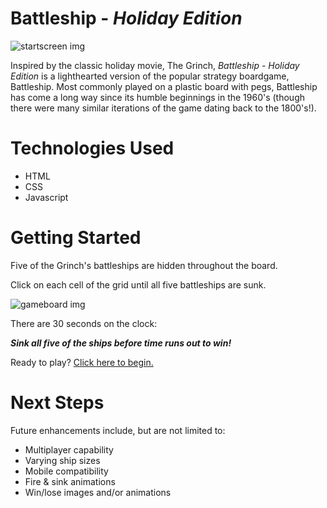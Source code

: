 # Battleship - _Holiday Edition_ 
![startscreen img](https://lh3.googleusercontent.com/zvKhV38pXKhf4b5qBMKkDSf-kDH-bdZhGfSamUbv4P1cR128ZwZMDz6eV191r1gxRaVv9wSLoTGCP2uu_x_aMR4_8M5FunWA9dyFZ05b8DLDUeNhyjHQo9GhBqMXM9_QFNI2CcuaCDMCDSz5MgWaQz6hTpciSU9Ew-vqZ5-G-DdTu-rIMUdnxLKsPQNtnT86d78w-JMrGXHTbo5fk8rMuxCVoBhaKc_V8iIQFfOOY7msorWRlzIR1GveuaKaAzgCuVG0q1zsO-iaWrq9hFjZcMUlpWI4ZhoJrVVBQcPsByPdwx8DeHGGZj8LTgr-TtrRvDGE_koKV3wW8ALZ0lhVmw-p7tO-7F2SoxDyyQvQzuCw7F1bDHv0aivATl8ThIXKHUGyhRd0h4-fVQMv7PZ1DNV8Ev8Tr1w_ir8Txq3s3cfQ5VvSHXjyM-AS6CnVKE8gH-n2-AzwUxyL0GX73sj2wDApDq_3WQKwuOSxsTihOsmYafVVmdKOw2XRPOkC-G-75JGDCvbH347Ha_xWEK1YI7uMywaGGrqZbvCl9kVI3VBeBTos-1wWWZhnIEhHr9xnNXHITgoDyrQcnjTdIdQ1Ruv5TdexWxfXbswa6mDTKfSiRNZ-HOL-sLtC0xlFDCxPBOBws7CftZxDXQWqFwlnUUf9qFexxLO8l6_BGJzbVMItxo6iinezFnLqMZ9wbo0iyv4LAt8XAuT-TkuRZxfal1U2rob2GwXj6yHW4dUWNAVbAj_vcFTkoYOxt9OWExYz0OcMQXymjodQ4xXkCiGv_SImP8Go3OWBaOSes-IJ_LKNO8Nlm4K6HqYrH9P3-iBfx8TtvQ_ihcF-dLqjyGynOgL6DfLSQz3NWq64SYTkLsoDUwEXY-I4YLGF_sCbDba7ZBBsvU920f96VBhbQ4P_rsrQUc7bcl0dTBQyDSg7AHjJ=w697-h535-no?authuser=0)

Inspired by the classic holiday movie, The Grinch, *Battleship - Holiday Edition* is a lighthearted version of the popular strategy boardgame, Battleship. Most commonly played on a plastic board with pegs, Battleship has come a long way since its humble beginnings in the 1960's (though there were many similar iterations of the game dating back to the 1800's!). 

# Technologies Used 
- HTML
- CSS 
- Javascript 

# Getting Started 
Five of the Grinch's battleships are hidden throughout the board. 
    
Click on each cell of the grid until all five battleships are sunk. 

![gameboard img](https://lh3.googleusercontent.com/tsijuI1dU9Js0q-IUD2GWnRv6MarMDVZW5a50ol6NAspUg7DL2jOSne3NEgUfecoViO3_QwAfXc-svJ-WY5O3bBfF2jbq9vgovXPFzvEDYk0_8URUOVe0DCl5JRoQJBf6RzmmN_bBQIYniAWCEq941y_bH2uzU9Wj3rTRZGM2p_scvnc1srGmhEqOwvk2XuDHzOa2TVpcfbDHfPpDLRgC8XbtqRSKmYMgBSn4H6Uo5KDA8wawoRjy29cZxfs1BJhlBKowEHLpXYElfRdqQ0OAPuYK7QppVuLdjUVSL5R2jzdzfSVr8WigGzq9OKsjocvcA3y-YJYf1yXabmCvfdXbM9W7knXkoDwOZsJuAhJPs_hCGWF04jAdJcNyuIBKVU-PwBirKd_U2LqG3KL6xkeS7jeDK37LcH-dOVnWC9plXxXegO8EF6efXVBCitYteqB-dUWuIyXLRifD3Bw2j7jV16V92hZyNE80vtSWCsGzFPm3vdaeGfkKxDfOkBDPqU40vkUTLR0rCUarIPdUdUgH7qWjxE10sGwQ0fHCP9lSmU1nZLnO5T_rZNo6WNEEgsTW8ZHYr-YZO2_7PfTROtZwi-tLTDCQM5K5eqWsanE44YMrlW632l7Wy_AH6k3CGoq2ivnD9LQvc2RuMMOa1VcHaRQDai-3L8VMNroufrrjtmxN5kFfKZqAeg1XxfUYyjICM36wOLfZ4G7Rq83RB884ChdFLHdqFpI8aeNwT2PHvkUZ7Fh7eK2yptj2_XIr5xTdcSFmb8FyBJSF2H_vSB7t01WeTSmNakAQtj2jlQREMqQV5eWqNf7hPB2P_3oYi9u_bgaKawIu6o7fzVr3FYU6QCSrr4AitCvpXrVBRTK2S1qoB7L606jXmi4uClKktPwHH-uVVN3JFei_fgjOUHphe4f4-JRRoDTT75cfCI54J3V=w868-h687-no?authuser=0)

There are 30 seconds on the clock:  

__*Sink all five of the ships before time runs out to win!*__

Ready to play? [Click here to begin.](https://ayspina.github.io/battleship/)

# Next Steps 
Future enhancements include, but are not limited to:

- Multiplayer capability 
- Varying ship sizes 
- Mobile compatibility 
- Fire & sink animations 
- Win/lose images and/or animations 